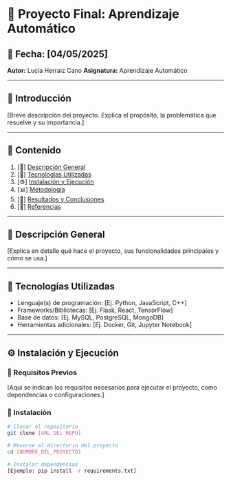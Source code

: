 # 📌 Proyecto Final:  Aprendizaje Automático

## 📅 Fecha: [04/05/2025]  
**Autor:** Lucía Herraiz Cano 
**Asignatura:** Aprendizaje Automático

---

## 📖 Introducción  
[Breve descripción del proyecto. Explica el propósito, la problemática que resuelve y su importancia.]  

---

## 📂 Contenido  
1. [🔹] [Descripción General](#descripción-general)  
2. [📌] [Tecnologías Utilizadas](#tecnologías-utilizadas)  
3. [⚙️] [Instalación y Ejecución](#instalación-y-ejecución)  
4. [📊] [Metodología](#metodología)  
5. [🚀] [Resultados y Conclusiones](#resultados-y-conclusiones)  
6. [📜] [Referencias](#referencias)  

---

## 🔹 Descripción General  
[Explica en detalle qué hace el proyecto, sus funcionalidades principales y cómo se usa.]  

---

## 📌 Tecnologías Utilizadas  
- Lenguaje(s) de programación: [Ej. Python, JavaScript, C++]  
- Frameworks/Bibliotecas: [Ej. Flask, React, TensorFlow]  
- Base de datos: [Ej. MySQL, PostgreSQL, MongoDB]  
- Herramientas adicionales: [Ej. Docker, Git, Jupyter Notebook]  

---

## ⚙️ Instalación y Ejecución  
### 🚀 Requisitos Previos  
[Aquí se indican los requisitos necesarios para ejecutar el proyecto, como dependencias o configuraciones.]  

### 🔧 Instalación  
```bash
# Clonar el repositorio
git clone [URL_DEL_REPO]

# Moverse al directorio del proyecto
cd [NOMBRE_DEL_PROYECTO]

# Instalar dependencias
[Ejemplo: pip install -r requirements.txt]
